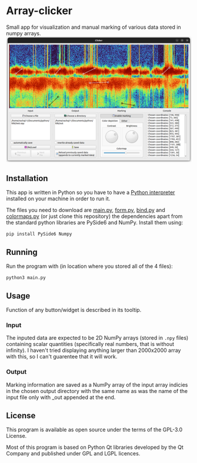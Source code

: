 # Array-clicker
Small app for visualization and manual marking of various data stored in numpy arrays.
![alt text](https://github.com/vachaj11/array-clicker/blob/master/doc/prev.png?raw=true)
## Installation
This app is written in Python so you have to have a [Python interpreter](https://www.python.org/downloads/) installed on your machine in order to run it.

The files you need to download are  [main.py](https://github.com/vachaj11/array-clicker/blob/master/main.py), [form.py](https://github.com/vachaj11/array-clicker/blob/master/form.py),  [bind.py](https://github.com/vachaj11/array-clicker/blob/master/bind.py) and [colormaps.py](https://github.com/vachaj11/array-clicker/blob/master/colormaps.py)
(or just clone this repository) the dependencies apart from the standard python libraries are PySide6 and NumPy. Install them using:
```
pip install PySide6 Numpy
```
## Running
Run the program with (in location where you stored all of the 4 files):
```
python3 main.py
```
## Usage
Function of any button/widget is described in its tooltip.
### Input
The inputed data are expected to be 2D NumPy arrays (stored in ```.npy``` files) containing scalar quantities (specifically real numbers, that is without infinity). I haven't tried displaying anything larger than 2000x2000 array with this, so I can't guarentee that it will work.
### Output
Marking information are saved as a NumPy array of the input array indicies in the chosen output directory with the same name as was the name of the input file only with \_out appended at the end.
## License
This program is available as open source under the terms of the GPL-3.0 License.

Most of this program is based on Python Qt libraries developed by the Qt Company and published under GPL and LGPL licences.
